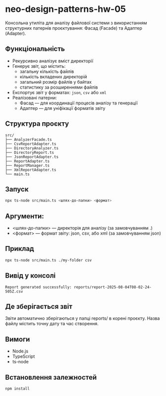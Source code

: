 # neo-design-patterns-hw-05
Консольна утиліта для аналізу файлової системи з використанням структурних патернів проєктування: Фасад (Facade) та Адаптер (Adapter).

## Функціональність
- Рекурсивно аналізує вміст директорії
- Генерує звіт, що містить:
    - загальну кількість файлів
    - кількість вкладених директорій
    - загальний розмір файлів у байтах
    - статистику за розширеннями файлів
- Експортує звіт у форматах: `json`, `csv` або `xml`
- Реалізовані патерни:
    - Фасад — для координації процесів аналізу та генерації
    - Адаптер — для уніфікації форматів звіту

## Структура проєкту
```text
src/
├── AnalyzerFacade.ts
├── CsvReportAdapter.ts
├── DirectoryAnalyzer.ts
├── DirectoryReport.ts
├── JsonReportAdapter.ts
├── ReportAdapter.ts
├── ReportManager.ts
├── XmlReportAdapter.ts
└── main.ts
```

## Запуск
```bash
npx ts-node src/main.ts <шлях-до-папки> <формат>
```

## Аргументи:
- <шлях-до-папки> — директорія для аналізу (за замовчуванням .)
- <формат> — формат звіту: json, csv, або xml (за замовчуванням json)

## Приклад
```bash
npx ts-node src/main.ts ./my-folder csv
```

## Вивід у консолі
```text
Report generated successfully: reports/report-2025-08-04T08-02-24-505Z.csv
```

## Де зберігається звіт
Звіти автоматично зберігаються у папці reports/ в корені проєкту. Назва файлу містить точну дату та час створення.

## Вимоги
- Node.js
- TypeScript
- ts-node

## Встановлення залежностей
```bash
npm install
```